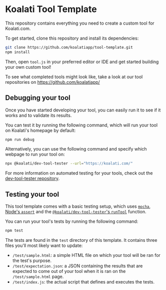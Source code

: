 # Koalati Tool Template
This repository contains everything you need to create a custom tool for Koalati.com.

To get started, clone this repository and install its dependencies:
```bash
git clone https://github.com/koalatiapp/tool-template.git
npm install
```

Then, open `tool.js` in your preferred editor or IDE and get started building your own custom tool!

To see what completed tools might look like, take a look at our tool repositories on https://github.com/koalatiapp/


## Debugging your tool
Once you have started developing your tool, you can easily run it to see if it works and to validate its results.

You can test it by running the following command, which will run your tool on Koalati's homepage by default:
```bash
npm run debug
```

Alternatively, you can use the following command and specify which webpage to run your tool on:
```bash
npx @koalati/dev-tool-tester --url="https://koalati.com/"
```

For more information on automated testing for your tools, check out the [dev-tool-tester repository](https://github.com/koalatiapp/dev-tool-tester).

## Testing your tool
This tool template comes with a basic testing setup, which uses [`mocha`](https://mochajs.org/), [Node's `assert`](https://nodejs.org/api/assert.html) and the [`@koalati/dev-tool-tester`'s `runTool`](https://github.com/koalatiapp/dev-tool-tester) function.

You can run your tool's tests by running the following command:
```bash
npm test
```

The tests are found in the `test` directory of this template. It contains three files you'll most likely want to update:
- `/test/sample.html`: a simple HTML file on which your tool will be ran for the test's purpose.
- `/test/expectation.json`: a JSON containing the results that are expected to come out of your tool when it is ran on the `/test/sample.html` page.
- `/test/index.js`: the actual script that defines and executes the tests.
